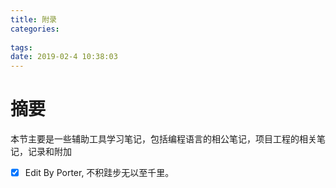 ```yaml
---
title: 附录
categories:      
          
tags: 
date: 2019-02-4 10:38:03
---
```


# 摘要

本节主要是一些辅助工具学习笔记，包括编程语言的相公笔记，项目工程的相关笔记，记录和附加

- [x] Edit By Porter, 不积跬步无以至千里。

<!-- more -->

